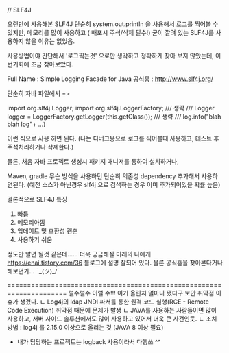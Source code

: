 // SLF4J

오랜만에 사용해본 SLF4J
단순히 system.out.println 을 사용해서 로그를 찍어볼 수 있지만, 메모리를 많이 사용하고 ( 배포시 주석/삭제 필수!)
굳이 깔려 있는 SLF4J를 사용하지 않을 이유는 없었음.

사용방법이야 간단해서 '로그찍는것' 으로만 생각하고 정확하게 찾아 보지 않았는데, 이번기회에 조금 찾아보았다.

Full Name : Simple Logging Facade for Java
공식홈 : http://www.slf4j.org/

단순히 자바 파일에서
=>

import org.slf4j.Logger;
import org.slf4j.LoggerFactory;
/// 생략 ///
Logger logger = LoggerFactory.getLogger(this.getClass());
/// 생략 ///
log.info("blah blah log"+ ...)

이런 식으로 사용 하면 된다. (나는 디버그용으로 로그를 찍어볼때 사용하고, 테스트 후 주석처리하거나 삭제한다.)

물론, 처음 자바 프로젝트 생성시 패키지 매니저를 통하여 설치하거나,

Maven, gradle 무슨 방식을 사용하던 단순히 의존성 dependency 추가해서 사용하면된다.
(예전 소스가 아닌경우 slf4j 으로 검색하는 경우 이미 추가되어있을 확률 높음)

결론적으로 SLF4J 특징

1. 빠름
2. 메모리아낌
3. 업데이트 및 호환성 괜춘
4. 사용하기 쉬움

정도만 알면 될것 같은데......
더욱 궁금해질 미래의 나에게
https://enai.tistory.com/36 블로그에 설명 잘되어 있다.
물론 공식홈을 찾아본다거나 해보던가... ¯\_(ツ)\_/¯


=====================================================================
럴수럴수 이럴 수!!!
이거 올린지 얼마나 됐다구 보안 취약점 이슈가 생겼다.
ㄴ Log4j의 ldap JNDI 파서를 통한 원격 코드 실행(RCE - Remote Code Execution) 취약점 때문에 문제가 발생
ㄴ JAVA를 사용하는 사람들이면 많이 사용하고, 서버 사이드 솔루션에서도 많이 사용하고 있어서 더욱 큰 사건인듯.
ㄴ 조치 방법 : log4j 를 2.15.0 이상으로 올리는 것 (JAVA 8 이상 필요)
- 내가 담당하는 프로젝트는 logback 사용이라서 다행쓰 ^^
